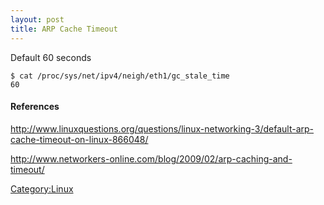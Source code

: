 ```yaml
---
layout: post 
title: ARP Cache Timeout
---
```


Default 60 seconds

    $ cat /proc/sys/net/ipv4/neigh/eth1/gc_stale_time 
    60

#### References

<http://www.linuxquestions.org/questions/linux-networking-3/default-arp-cache-timeout-on-linux-866048/>

<http://www.networkers-online.com/blog/2009/02/arp-caching-and-timeout/>

[Category:Linux](Category:Linux "wikilink")
